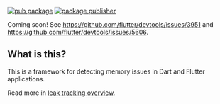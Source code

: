 [![pub package](https://img.shields.io/pub/v/leak_tracker.svg)](https://pub.dev/packages/leak_tracker)
[![package publisher](https://img.shields.io/pub/publisher/leak_tracker.svg)](https://pub.dev/packages/leak_tracker/publisher)

Coming soon! See https://github.com/flutter/devtools/issues/3951 and https://github.com/flutter/devtools/issues/5606.

## What is this?

This is a framework for detecting memory issues in Dart and Flutter applications.

Read more in [leak tracking overview](https://github.com/dart-lang/leak_tracker/blob/main/doc/leak_tracking/OVERVIEW.md).

